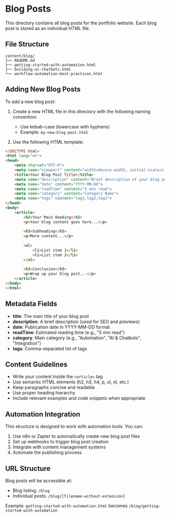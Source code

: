 # Blog Posts

This directory contains all blog posts for the portfolio website. Each blog post is stored as an individual HTML file.

## File Structure

```
content/blog/
├── README.md
├── getting-started-with-automation.html
├── building-ai-chatbots.html
└── workflow-automation-best-practices.html
```

## Adding New Blog Posts

To add a new blog post:

1. Create a new HTML file in this directory with the following naming convention:
   - Use kebab-case (lowercase with hyphens)
   - Example: `my-new-blog-post.html`

2. Use the following HTML template:

```html
<!DOCTYPE html>
<html lang="en">
<head>
    <meta charset="UTF-8">
    <meta name="viewport" content="width=device-width, initial-scale=1.0">
    <title>Your Blog Post Title</title>
    <meta name="description" content="Brief description of your blog post">
    <meta name="date" content="YYYY-MM-DD">
    <meta name="readTime" content="X min read">
    <meta name="category" content="Category Name">
    <meta name="tags" content="tag1,tag2,tag3">
</head>
<body>
    <article>
        <h2>Your Main Heading</h2>
        <p>Your blog content goes here...</p>
        
        <h3>Subheading</h3>
        <p>More content...</p>
        
        <ul>
            <li>List item 1</li>
            <li>List item 2</li>
        </ul>
        
        <h3>Conclusion</h3>
        <p>Wrap up your blog post...</p>
    </article>
</body>
</html>
```

## Metadata Fields

- **title**: The main title of your blog post
- **description**: A brief description (used for SEO and previews)
- **date**: Publication date in YYYY-MM-DD format
- **readTime**: Estimated reading time (e.g., "5 min read")
- **category**: Main category (e.g., "Automation", "AI & Chatbots", "Integration")
- **tags**: Comma-separated list of tags

## Content Guidelines

- Write your content inside the `<article>` tag
- Use semantic HTML elements (h2, h3, h4, p, ul, ol, etc.)
- Keep paragraphs concise and readable
- Use proper heading hierarchy
- Include relevant examples and code snippets when appropriate

## Automation Integration

This structure is designed to work with automation tools. You can:

1. Use n8n or Zapier to automatically create new blog post files
2. Set up webhooks to trigger blog post creation
3. Integrate with content management systems
4. Automate the publishing process

## URL Structure

Blog posts will be accessible at:
- Blog listing: `/blog`
- Individual posts: `/blog/[filename-without-extension]`

Example: `getting-started-with-automation.html` becomes `/blog/getting-started-with-automation`
